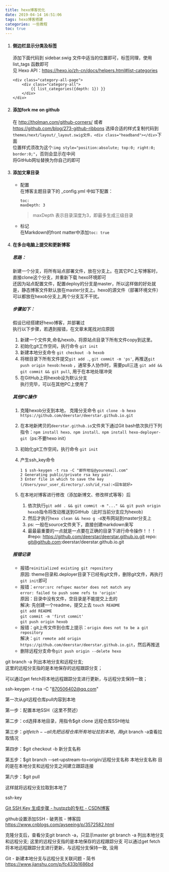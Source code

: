 ```yaml
---
title: hexo博客优化
date: 2019-04-14 16:51:06
tags: hexo博客搭建
categories: 一些教程  
toc: true
---
```


1. #### 侧边栏显示分类及标签

    添加下面代码到 sidebar.swig 文件中适当的位置即可，标签同理，使用 list_tags 函数即可  
    见 Hexo API：https://hexo.io/zh-cn/docs/helpers.html#list-categories  

    ```
    <div class="category-all-page">
        <div class="category-all">
            {{ list_categories({depth: 1}) }}
        </div>
    </div>
    ```

1. #### 添加fork me on github

    在 http://tholman.com/github-corners/ 或者 https://github.com/blog/273-github-ribbons 选择合适的样式复制代码到`themes/next/layout/_layout.swig文件，<div class="headband"></div>`下面  
    位置样式须改为这个:`img style="position:absolute; top:0; right:0; border:0;"`，否则会显示在中间  
    将GitHub网址替换为你自己的即可  

1. #### 添加文章目录

    - 配置  
    在博客主题目录下的 _config.yml 中如下配置：  

        ```
        toc:
        maxDepth: 3
        ```

        > maxDepth 表示目录深度为3，即最多生成三级目录  

    - 标记  
    在Markdown的front matter中添加`toc: true`  

1. #### 在多台电脑上提交和更新博客  

    ##### 思路：

    新建一个分支，将所有站点部署文件，放在分支上。在其它PC上写博客时，直接clone这个分支，并重新下载  hexo环境即可  
    还因为站点配置文件，配置deploy的分支是master，所以这样做的好处就是，静态博客文件默认放在master分支上。hexo的源文件（部署环境文件）可以都放在hexob分支上,两个分支互不干扰。

    ##### 步骤如下：  

    假设已经搭建好hexo博客，并部署过  
    执行以下步骤，若遇到报错，在文章末尾找对应原因
      1. 新建一个文件夹,命名hexob，将原站点目录下所有文件copy到这里。
      2. 初始化git工作空间，执行命令 `git init`  
      3. 新建本地分支命令 `git checkout -b hexob`
      4. 将根目录下所有文件提交`git add .`, `git commit -m 'ps'`, 再推送`git push origin hexob:hexob` ，通常多人协作时，需要pull三连 `git add && git commit && git pull`, 用于在本地处理冲突 
      5. 在GitHub上将hexob设为默认分支  
    执行完毕，可以在其他PC上使用了

    ##### 其他PC操作

    1. 克隆hexob分支到本地， 克隆分支命令 `git clone -b hexo https://github.com/deerstar/deerstar.github.io.git`  
    2. 在本地新拷贝的`deerstar.github.io`文件夹下通过Git bash依次执行下列指令：`npm install hexo、npm install、npm install hexo-deployer-git`（ps:不要hexo init）  
    3. 初始化git工作空间，执行命令 `git init`  
    4. 产生ssh_key命令

        ```
        1 $ ssh-keygen -t rsa -C "邮件地址@youremail.com"
        2 Generating public/private rsa key pair.
        3 Enter file in which to save the key (/Users/your_user_directory/.ssh/id_rsa):<回车就好>
        ```

    4. 在本地对博客进行修改（添加新博文、修改样式等等）后  
       1. 依次执行`git add . && git commit -m "..." && git push origin hexob`指令将改动推送到GitHub（此时当前分支应为hexob）
       2. 然后才执行`hexo clean && hexo g -d`发布网站到master分支上
       3. ps: 一般在source文件夹下，直接创建markdown来写  
       4. 最最最重要的一点就是一点要在正确的目录下进行命令操作！！！  
  #repo: https://github.com/deerstar/deerstar.github.io.git
  repo: git@github.com:deerstar/deerstar.github.io.git
  
    ##### 报错记录

    - 报错`reinitialized existing git repository`  
         原因: theme目录和.deployer目录下已经有git文件，删除git文件，再执行`git init`即可  
    - 报错：`error:src refspec master does not match any`  
        `error: failed to push some refs to 'origin'`  
        原因：目录中没有文件，空目录是不能提交上去的  
        解决: 先创建一个readme，提交上去
        `touch README`  
        `git add README`  
        `git commit -m 'first commit'`  
        `git push origin hexob`  
    - 报错：git上传文件到仓库上提示：`origin does not to be a git repository`  
        解决：`git remote add origin https://github.com/deerstar/deerstar.github.io.git`，然后再推送
    - 删除远程分支命令`git push origin --delete hexo`

git branch -a 列出本地分支和远程分支;  
这里的远程分支指的是本地保存的远程跟踪分支；

可以通过get fetch将本地远程跟踪分支进行更新，与远程分支保持一致；

ssh-keygen -t rsa -C "870506402@qq.com"


第一次从git远程仓库pull内容到本地

第一步：配置本地SSH（这里不赘述）

第二步：cd选择本地目录，用指令$git clone 远程仓库SSH地址

第三步：$git fetch --all  先把远程仓库所有地址拉到本地，用$git branch -a查看拉取情况

第四步：$git checkout -b 新分支名称

第五步：$git branch --set-upstream-to=origin/远程分支名称 本地分支名称  目的是在本地分支和远程分支之间建立跟踪连接

第六步：$git pull 

这样就将远程分支拉取到本地了 

ssh-key


[Git SSH Key 生成步骤 - hustpzb的专栏 - CSDN博客](https://blog.csdn.net/hustpzb/article/details/8230454)

github设置添加SSH - 破男孩 - 博客园
https://www.cnblogs.com/ayseeing/p/3572582.html

克隆分支后，查看分支git branch -a，只显示master
git branch -a 列出本地分支和远程分支; 
这里的远程分支指的是本地保存的远程跟踪分支
可以通过get fetch将本地远程跟踪分支进行更新，与远程分支保持一致, 没用

Git - 新建本地分支与远程分支关联问题 - 简书
https://www.jianshu.com/p/fc433b1686bd



